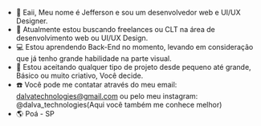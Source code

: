 - 👋 Eaii, Meu nome é Jefferson e sou um desenvolvedor web e UI/UX Designer.
- 👀 Atualmente estou buscando freelances ou CLT na área de desenvolvimento web ou UI/UX Design.
- 💻 Estou aprendendo Back-End no momento, levando em consideração que já tenho grande habilidade na parte visual.
- 📌 Estou aceitando qualquer tipo de projeto desde pequeno até grande, Básico ou muito criativo, Você decide.
- ☎️ Você pode me contatar através do meu email: dalvatechnologies@gmail.com ou
         pelo meu instagram: @dalva_technologies(Aqui você também me conhece melhor)
- 🌎 Poá - SP

<!---
Tenho 18 anos, amo estudar, malhar e cozinhar, sempre tive paixão por desenhar então o caminho da programação front-end e do design acabou se tornando
uma forma lucrativa de fazer oque eu amo, porém agora estou em busca de aprender mais sobre o Back-end para me tornar o lendário dev Full-Stack
--->
